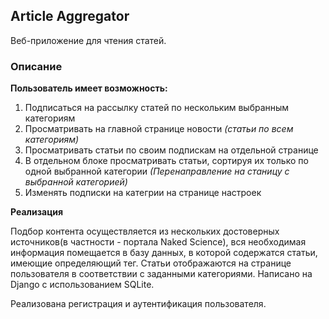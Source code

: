 ## Article Aggregator

Веб-приложение для чтения статей.


### Описание

**Пользователь имеет возможность:**

1. Подписаться на рассылку статей по нескольким выбранным категориям 
2. Просматривать на главной странице новости *(статьи по всем категориям)*
3. Просматривать статьи по своим подпискам на отдельной странице
4. В отдельном блоке просматривать статьи, сортируя их только по одной выбранной категории
*(Перенаправление на станицу с выбранной категорией)*
6. Изменять подписки на категрии на странице настроек

**Реализация**

Подбор контента осуществляется из нескольких достоверных источников(в частности - портала Naked Science), 
вся необходимая информация помещается в базу данных, в которой содержатся статьи, имеющие определяющий тег.
Статьи отображаются на странице пользователя в соответствии с заданными категориями. 
Написано на Django с использованием SQLite.

Реализована регистрация и аутентификация пользователя.







